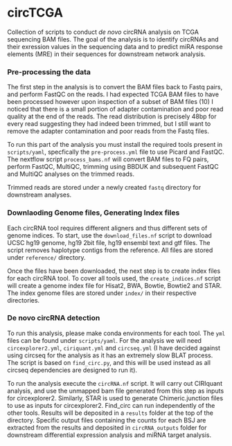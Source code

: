 # circTCGA
Collection of scripts to conduct *de novo* circRNA analysis on TCGA sequencing BAM files. The goal of the analysis is to identify circRNAs and their exression values in the sequencing data and to predict miRA response elements (MRE) in their sequences for downstream network analysis. 

### Pre-processing the data
The first step in the analysis is to convert the BAM files back to Fastq pairs, and perform FastQC on the reads. I had expected TCGA BAM files to have been processed however upon inspection of a subset of BAM files (10) I noticed that there is a small portion of adapter contamination and poor read quality at the end of the reads. The read distribution is precisely 48bp for every read suggesting they had indeed been trimmed, but I still want to remove the adapter contamination and poor reads from the Fastq files. 

To run this part of the analysis you must install the required tools present in `scripts/yaml`, specfically the   `pre-process.yml` file to use Picard and FastQC. The nextflow script `process_bams.nf` will convert BAM files to FQ pairs, perform FastQC, MultiQC, trimming using BBDUK and subsequent FastQC and MultiQC analyses on the trimmed reads. 

Trimmed reads are stored under a newly created `fastq` directory for downstream analyses. 

### Downlaoding Genome files, Generating Index files
Each circRNA tool requires different aligners and thus different sets of genome indices. To start, use the `download_files.nf` script to download UCSC hg19 genome, hg19 2bit file, hg19 ensembl text and gtf files. The script removes haplotype contigs from the reference. All files are stored under `reference/` directory. 

Once the files have been downloaded, the next step is to create index files for each circRNA tool. To cover all tools used, the `create_indices.nf` script will create a genome index file for Hisat2, BWA, Bowtie, Bowtie2 and STAR. The index genome files are stored under `index/` in their respective directories.

### De novo circRNA detection
To run this analysis, please make conda environments for each tool. The `yml` files can be found under `scripts/yaml`. For the analysis we will need `circexplorer2.yml`, `ciriquant.yml` and `circseq.yml` (I have decided against using circseq for the analysis as it has an extremely slow BLAT process. The script is based on `find_circ.py`, and this will be used instead as all circseq dependencies are designed to run it). 

To run the analysis execute the `circRNA.nf` script. It will carry out CIRIquant analysis, and use the unmapped bam file generated from this step as inputs for circexplorer2. Similarly, STAR is used to generate Chimeric.junction files to use as inputs for circexplorer2. Find_circ can run independently of the other tools. Results will be deposited in a `results` folder at the top of the directory. Specific output files containing the counts for each BSJ are extracted from the results and deposited in `circRNA_outputs` folder for downstream differential expression analysis and miRNA target analysis. 







